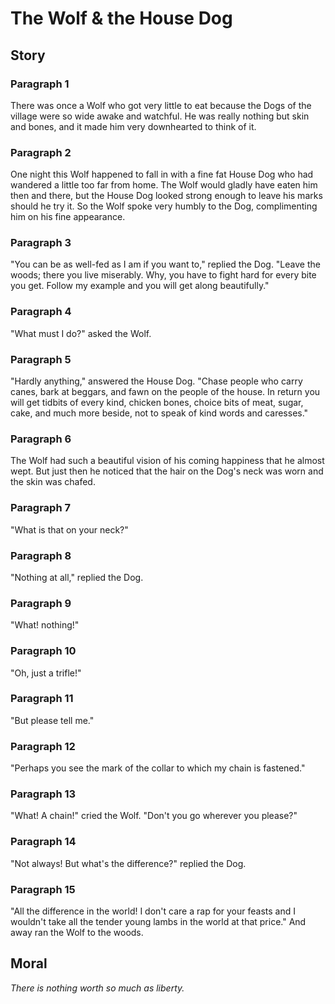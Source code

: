 
# The Wolf & the House Dog

## Story


### Paragraph 1

There was once a Wolf who got very little to eat because the Dogs of the village were so wide awake and watchful. He was really nothing but skin and bones, and it made him very downhearted to think of it.



### Paragraph 2

One night this Wolf happened to fall in with a fine fat House Dog who had wandered a little too far from home. The Wolf would gladly have eaten him then and there, but the House Dog looked strong enough to leave his marks should he try it. So the Wolf spoke very humbly to the Dog, complimenting him on his fine appearance.



### Paragraph 3

"You can be as well-fed as I am if you want to," replied the Dog. "Leave the woods; there you live miserably. Why, you have to fight hard for every bite you get. Follow my example and you will get along beautifully."



### Paragraph 4

"What must I do?" asked the Wolf.



### Paragraph 5

"Hardly anything," answered the House Dog. "Chase people who carry canes, bark at beggars, and fawn on the people of the house. In return you will get tidbits of every kind, chicken bones, choice bits of meat, sugar, cake, and much more beside, not to speak of kind words and caresses."



### Paragraph 6

The Wolf had such a beautiful vision of his coming happiness that he almost wept. But just then he noticed that the hair on the Dog's neck was worn and the skin was chafed.



### Paragraph 7

"What is that on your neck?"



### Paragraph 8

"Nothing at all," replied the Dog.



### Paragraph 9

"What! nothing!"



### Paragraph 10

"Oh, just a trifle!"



### Paragraph 11

"But please tell me."



### Paragraph 12

"Perhaps you see the mark of the collar to which my chain is fastened."



### Paragraph 13

"What! A chain!" cried the Wolf. "Don't you go wherever you please?"



### Paragraph 14

"Not always! But what's the difference?" replied the Dog.



### Paragraph 15

"All the difference in the world! I don't care a rap for your feasts and I wouldn't take all the tender young lambs in the world at that price." And away ran the Wolf to the woods.



## Moral

_There is nothing worth so much as liberty._

